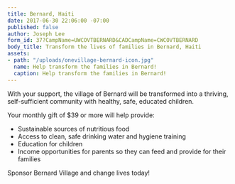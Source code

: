 ```yaml
---
title: Bernard, Haiti
date: 2017-06-30 22:06:00 -07:00
published: false
author: Joseph Lee
form_id: 37?CampName=UWCOVTBERNARD&CADCampName=CWCOVTBERNARD
body_title: Transform the lives of families in Bernard, Haiti
assets:
- path: "/uploads/onevillage-bernard-icon.jpg"
  name: Help transform the families in Bernard!
  caption: Help transform the families in Bernard!
---
```


With your support, the village of Bernard will be transformed into a thriving, self-sufficient community with healthy, safe, educated children. 

Your monthly gift of $39 or more will help provide:

* Sustainable sources of nutritious food
* Access to clean, safe drinking water and hygiene training
* Education for children
* Income opportunities for parents so they can feed and provide for their families

Sponsor Bernard Village and change lives today!
